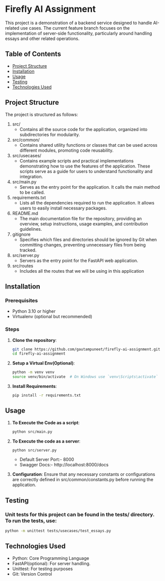 # Firefly AI Assignment

This project is a demonstration of a backend service designed to handle AI-related use cases. The current feature branch focuses on the implementation of server-side functionality, particularly around handling essays and other related operations.

## Table of Contents

- [Project Structure](#project-structure)
- [Installation](#installation)
- [Usage](#usage)
- [Testing](#testing)
- [Technologies Used](#technologies-used)

## Project Structure

The project is structured as follows:

1. src/ 
   * Contains all the source code for the application, organized into subdirectories for modularity.
2. src/common/
   * Contains shared utility functions or classes that can be used across different modules, promoting code reusability.
3. src/usecases/ 
   * Contains example scripts and practical implementations demonstrating how to use the features of the application. These scripts serve as a guide for users to understand functionality and integration.
4. src/main.py 
   * Serves as the entry point for the application. It calls the main method to be called.
5. requirements.txt 
   * Lists all the dependencies required to run the application. It allows users to easily install necessary packages.
6. README.md 
   * The main documentation file for the repository, providing an overview, setup instructions, usage examples, and contribution guidelines.
7. gitignore
   * Specifies which files and directories should be ignored by Git when committing changes, preventing unnecessary files from being tracked.
8. src/server.py
   * Servers as the entry point for the FastAPI web application.
9. src/routes
   * Includes all the routes that we will be using in this application

## Installation

### Prerequisites

- Python 3.10 or higher
- Virtualenv (optional but recommended)

### Steps

1. **Clone the repository**:
   ```bash
   git clone https://github.com/gautampuneet/firefly-ai-assignment.git
   cd firefly-ai-assignment
   ```

2. **Setup a Virtual Env(Optional)**:
   ```bash
   python -m venv venv
   source venv/bin/activate  # On Windows use `venv\Scripts\activate`
   ```

3. **Install Requirements**:
   ```bash
   pip install -r requirements.txt
   ```

## Usage

1. **To Execute the Code as a script**:
   ```bash
   python src/main.py
   ```

2. **To Execute the code as a server**:
   ```bash
   python src/server.py
   ```
   - Default Server Port:- 8000
   - Swagger Docs:- http://localhost:8000/docs

3. **Configuration**:
   Ensure that any necessary constants or configurations are correctly defined in src/common/constants.py before running the application.

## Testing

### Unit tests for this project can be found in the tests/ directory. To run the tests, use:
   ```bash
   python -m unittest tests/usecases/test_essays.py
   
   ```

## Technologies Used

   * Python: Core Programming Language
   * FastAPI(optional): For server handling.
   * Unittest: For testing purposes
   * Git: Version Control
